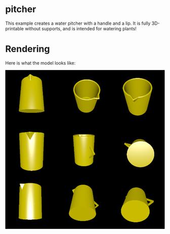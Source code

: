 # pitcher

This example creates a water pitcher with a handle and a lip. It is fully 3D-printable without supports, and is intended for watering plants!

# Rendering

Here is what the model looks like:

![Rendering of the pitcher](rendering.png)
